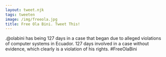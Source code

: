 ```yaml
---
layout: tweet.njk
tags: tweeten
image: /img/freeola.jpg
title: Free Ola Bini. Tweet This!
---
```

.@olabini has being 127 days in a case that began due to alleged violations of computer systems in Ecuador. 127 days involved in a case without evidence, which clearly is a violation of his rights. #FreeOlaBini
